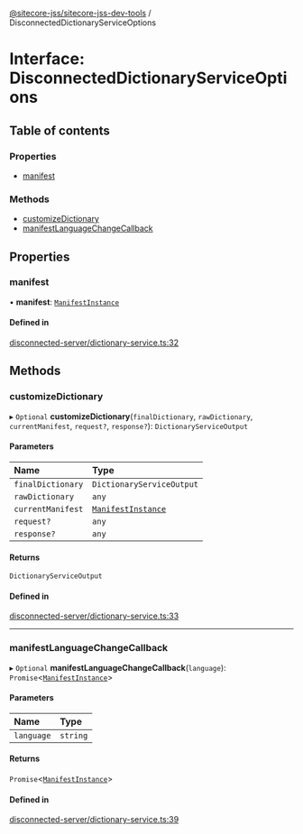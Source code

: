 [@sitecore-jss/sitecore-jss-dev-tools](../README.md) / DisconnectedDictionaryServiceOptions

# Interface: DisconnectedDictionaryServiceOptions

## Table of contents

### Properties

- [manifest](DisconnectedDictionaryServiceOptions.md#manifest)

### Methods

- [customizeDictionary](DisconnectedDictionaryServiceOptions.md#customizedictionary)
- [manifestLanguageChangeCallback](DisconnectedDictionaryServiceOptions.md#manifestlanguagechangecallback)

## Properties

### manifest

• **manifest**: [`ManifestInstance`](ManifestInstance.md)

#### Defined in

[disconnected-server/dictionary-service.ts:32](https://github.com/Sitecore/jss/blob/25c4adcb9/packages/sitecore-jss-dev-tools/src/disconnected-server/dictionary-service.ts#L32)

## Methods

### customizeDictionary

▸ `Optional` **customizeDictionary**(`finalDictionary`, `rawDictionary`, `currentManifest`, `request?`, `response?`): `DictionaryServiceOutput`

#### Parameters

| Name | Type |
| :------ | :------ |
| `finalDictionary` | `DictionaryServiceOutput` |
| `rawDictionary` | `any` |
| `currentManifest` | [`ManifestInstance`](ManifestInstance.md) |
| `request?` | `any` |
| `response?` | `any` |

#### Returns

`DictionaryServiceOutput`

#### Defined in

[disconnected-server/dictionary-service.ts:33](https://github.com/Sitecore/jss/blob/25c4adcb9/packages/sitecore-jss-dev-tools/src/disconnected-server/dictionary-service.ts#L33)

___

### manifestLanguageChangeCallback

▸ `Optional` **manifestLanguageChangeCallback**(`language`): `Promise`<[`ManifestInstance`](ManifestInstance.md)\>

#### Parameters

| Name | Type |
| :------ | :------ |
| `language` | `string` |

#### Returns

`Promise`<[`ManifestInstance`](ManifestInstance.md)\>

#### Defined in

[disconnected-server/dictionary-service.ts:39](https://github.com/Sitecore/jss/blob/25c4adcb9/packages/sitecore-jss-dev-tools/src/disconnected-server/dictionary-service.ts#L39)
